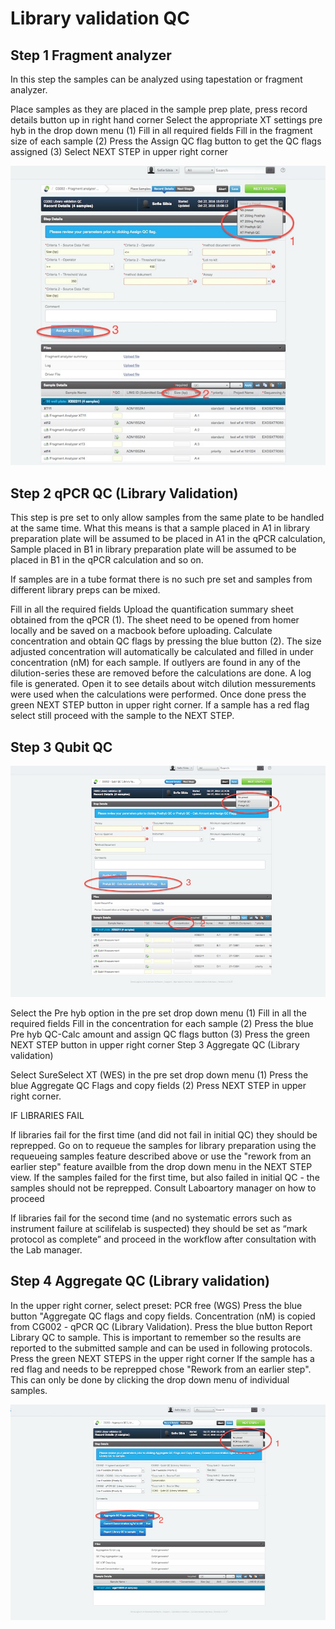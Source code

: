 # Library validation QC

## Step 1 Fragment analyzer
In this step the samples can be analyzed using tapestation or fragment analyzer.

Place samples as they are placed in the sample prep plate, press record details button up in right hand corner
Select the appropriate XT settings pre hyb in the drop down menu (1)
Fill in all required fields
Fill in the fragment size of each sample (2)
Press the Assign QC flag button to get the QC flags assigned (3)
Select NEXT STEP in upper right corner

<p align="center"><img src="../img/Library_validation_QC/1.png"></p>

## Step 2 qPCR QC (Library Validation)


This step is pre set to only allow samples from the same plate to be handled at the same time. What this means is that a sample placed in A1 in library preparation plate will be assumed to be placed in A1 in the qPCR calculation, Sample placed in B1 in library preparation plate will be assumed to be placed in B1 in the qPCR calculation and so on.

If samples are in a tube format there is no such pre set and samples from different library preps can be mixed.







Fill in all the required fields
Upload the quantification summary sheet obtained from the qPCR (1). The sheet need to be opened from homer locally and be saved on a macbook before uploading.
Calculate concentration and obtain QC flags by pressing the blue button (2).
The size adjusted concentration will automatically be calculated and filled in under concentration (nM) for each sample. If outlyers are found in any of the dilution-series these are removed before the calculations are done. 
A log file is generated. Open it to see details about witch dilution messurements were used when the calculations were performed.
Once done press the green NEXT STEP button in upper right corner.
If a sample has a red flag select still proceed with the sample to the NEXT STEP.


## Step 3 Qubit QC


<p align="center"><img src="../img/Library_validation_QC/2.png"></p>





Select the Pre hyb option in the pre set drop down menu (1)
Fill in all the required fields
Fill in the concentration for each sample (2)
Press the blue Pre hyb QC-Calc amount and assign QC flags button (3)
Press the green NEXT STEP button in upper right corner
Step 3 Aggregate QC (Library validation)




Select SureSelect XT (WES) in the pre set drop down menu (1)
Press the blue Aggregate QC Flags and copy fields (2)
Press NEXT STEP in upper right corner.
 

IF LIBRARIES FAIL

  

If libraries fail for the first time (and did not fail in initial QC) they should be reprepped. Go on to requeue the samples for library preparation using the requeueing samples feature described above or use the "rework from an earlier step" feature availble from the drop down menu in the NEXT STEP view. If the samples failed for the first time, but also failed in initial QC - the samples should not be reprepped. Consult Laboartory manager on how to proceed



If libraries fail for the second time (and no systematic errors such as instrument failure at scilifelab is suspected) they should be set as “mark protocol as complete” and proceed in the workflow after consultation with the Lab manager.

## Step 4 Aggregate QC (Library validation)
In the upper right corner, select preset: PCR free (WGS) 
Press the blue button "Aggregate QC flags and copy fields.
Concentration (nM) is copied from CG002 - qPCR QC (Library Validation).
Press the blue button Report Library QC to sample. This is important to remember so the results are reported to the submitted sample and can be used in following protocols.
Press the green NEXT STEPS in the upper right corner
If the sample has a red flag and needs to be reprepped chose "Rework from an earlier step". This can only be done by clicking the drop down menu of individual samples.

<p align="center"><img src="../img/Library_validation_QC/3.png"></p>

